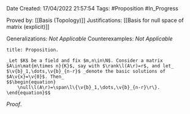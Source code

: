 <br />
<br />

Date Created: 17/04/2022 21:57:54
Tags: #Proposition #In_Progress

Proved by: [[Basis (Topology)]]
Justifications: [[Basis for null space of matrix (explicit)]]

Generalizations: _Not Applicable_
Counterexamples: _Not Applicable_

``` ad-Proposition
title: Proposition.

_Let $K$ be a field and fix $m,n\in\N$. Consider a matrix $A\in\mat{m\times n}{K}$, say with $\rank\l(A\r)=r$, and let_ $\v{b}_1,\dots,\v{b}_{n-r}$ _denote the basic solutions of $A\v{x}=\v{0}$. Then_
$$\begin{equation}
    \null\l(A\r)=\span\l\{\v{b}_1,\dots,\v{b}_{n-r}\r\}.
\end{equation}$$

```

_Proof_. 
